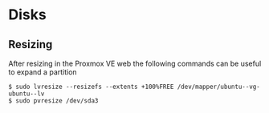 # Disks

## Resizing 

After resizing in the Proxmox VE web the following commands can be useful to expand a partition

```shell
$ sudo lvresize --resizefs --extents +100%FREE /dev/mapper/ubuntu--vg-ubuntu--lv
$ sudo pvresize /dev/sda3
```
